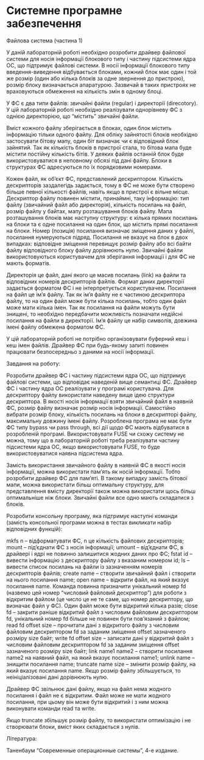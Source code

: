 # Системне програмне забезпечення
Файлова система (частина 1)

У даній лабораторній роботі необхідно розробити драйвер файлової системи для носія інформації блокового типу і частину підсистеми ядра ОС, що підтримує файлові системи. В носії інформації блокового типу введення-виведення відбувається блоками, кожний блок має один і той же розмір (один або кілька блоків за одне звернення до пристрою), розмір блоку визначається апаратурою. Зазвичай в таких пристроях не враховуються обмеження на кількість змін в одному блоці.

У ФС є два типи файлів: звичайні файли (regular) і директорії (direcotory). У цій лабораторній роботі необхідно реалізувати однорівневу ФС з однією директорією, що “містить” звичайні файли.

Вміст кожного файлу зберігається в блоках, один блок містить інформацію тільки одного файлу. Для обліку зайнятості блоків необхідно застосувати бітову мапу, один біт визначає чи є відповідний блок зайнятий. Так як кількість блоків в пристрої стала, то бітова мапа буде містити постійну кількість бітів. У деяких файлів останній блок буде використовуватися в неповному обсязі під дані файлу. Блоки в структурах ФС адресуються по їх порядковими номерами.

Кожен файл, як об’єкт ФС, представлений дескриптором. Кількість дескрипторів заздалегідь задається, тому в ФС не може бути створено більше певної кількості файлів, навіть якщо в пристрої є вільне місце. Дескриптор файлу повинен містити, принаймні, таку інформацію: тип файлу (звичайний файл або директорія), кількість посилань на файл, розмір файлу у байтах, мапу розташування блоків файлу. Мапа розташування блоків має наступну структуру: є кілька прямих посилань на блоки та є одне посилання на один блок, що містить прямі посилання на блоки. Номер (позиція) посилання визначає зміщення даних у файлі, посилання нумеруються підряд. Посилання не вказує на блок в двох випадках: відповідне зміщення перевищує розмір файлу або всі байти файлу відповідного блоку файлу дорівнюють нулю. Звичайні файли використовуються користувачем для зберігання інформації і для ФС не мають форматів.

Директорія це файл, дані якого це масив посилань (link) на файли та відповідних номерів дескрипторів файлів. Формат даних директорії задається форматом ФС і не інтерпретується користувачем. Посилання на файл це ім’я файлу. Так як ім’я файлу не є частиною дескриптора файлу, то на один файл може бути кілька посилань, тобто один файл може мати кілька імен. Так як посилання на файли можуть бути знищені, то необхідно передбачити можливість позначати недійсні посилання на файли в директорії. Ім’я файлу це набір символів, довжина імені файлу обмежена форматом ФС.

У цій лабораторній роботі не потрібно організовувати буферний кеш і кеш імен файлів. Драйвер ФС при будь-якому запиті повинен працювати безпосередньо з даними на носії інформації.

Завдання на роботу:

Розробити драйвер ФС і частину підсистеми ядра ОС, що підтримує файлові системи, що відповідає наведеній вище семантиці ФС. Драйвер ФС і частину ядра ОС реалізувати у програмі користувача. Для дескриптору файлу використати наведену вище ідею структури дескриптора. В якості носія інформації взяти звичайний файл в наявній ФС, розмір файлу визначає розмір носія інформації. Самостійно вибрати розмір блоку, кількість посилань на блоки в дескрипторі файлу, максимальну довжину імені файлу. Розроблена програма не має бути ФС типу bypass чи pass through, всі дії щодо ФС мають відбуватися в розробленій програмі. Використовувати FUSE чи схожу систему не можна, тому що в лабораторній роботі треба реалізувати частину підсистеми ядра ОС, якщо використовувати FUSE, то буде використовуватися наявна підсистема ядра. 

Замість використання звичайного файлу в наявній ФС в якості носія інформації, можна використати пам’ять як носій інформації. Тобто розробити драйвер ФС для пам’яті. В такому випадку замість бітової мапи, можна використати більш оптимальну структуру, для представлення вмісту директорії також можна використати щось більш оптимальніше ніж блоки. Звичайні файли все одно мають складатися з блоків.

Розробити консольну програму, яка підтримує наступні команди (замість консольної програми можна в тестах викликати набір відповідних функцій):

mkfs n – відформатувати ФС, n це кількість файлових дескрипторів;
mount  – під’єднати ФС з носія інформації;
umount – від’єднати ФС, в драйвері і ядрі не повинно залишитися жодних даних про ФС;
fstat id – вивести інформацію з дескриптору файлу з вказаним номером id;
ls – вивести список посилань на файли із зазначенням номерів дескрипторів файлів;
create name – створити звичайний файл і створити на нього посилання name;
open name – відкрити файл, на який вказує посилання name. Команда повинна призначити унікальний номер fd (назвемо цей номер “числовий файловий дескриптор”) для роботи з відкритим файлом (це число це не те саме, що номер дескриптору, що визначає файл у ФС). Один файл може бути відкритий кілька разів;
close fd – закрити раніше відкритий файл з числовим файловим дескриптором fd, унікальний номер fd більше не повинен бути пов’язаний з файлом;
read fd offset size – прочитати дані з відкритого файлу з числовим файловим дескриптором fd за заданим зміщення offset зазначеного розміру size байт;
write fd offset size – записати дані у відкритий файл з числовим файловим дескриптором fd за заданим зміщення offset зазначеного розміру size байт; 
link name1 name2 – створити посилання name2 на наявний файл, на який вказує посилання name1;
unlink name – знищити посилання name;
truncate name size – змінити розмір файлу, на який вказує посилання name. Якщо розмір файлу збільшується, то неініціалізовані дані дорівнюють нулю.

Драйвер ФС звільнює дані файлу, якщо на файл нема жодного посилання і файл не є відкритим. Файл може не мати жодного посилання, при цьому він може бути відкритий і з ним можна виконувати команди read та write.

Якщо truncate збільшує розмір файлу, то використати оптимізацію і не створювати блоки, вміст яких складається з нулів. 



Література:

Таненбаум “Современные операционные системы”, 4-е издание.
